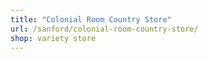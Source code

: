 ```yaml
---
title: "Colonial Room Country Store"
url: /sanford/colonial-room-country-store/
shop: variety store
---
```

